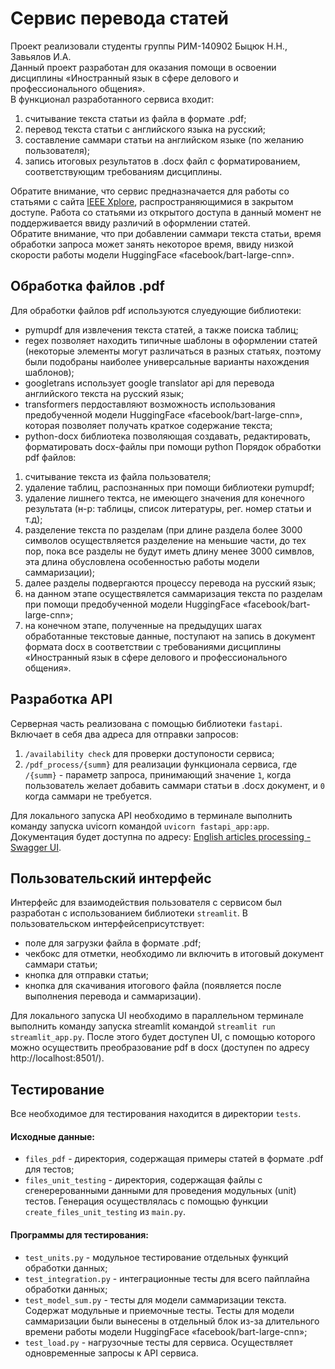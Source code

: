 # Сервис перевода статей  
Проект реализовали студенты группы РИМ-140902 Быцюк Н.Н., Завьялов И.А.  
Данный проект разработан для оказания помощи в освоении дисциплины «Иностранный язык в сфере делового и профессионального общения».  
В функционал разработанного сервиса входит:
1) считывание текста статьи из файла в формате .pdf;
2) перевод текста статьи с английского языка на русский;
3) составление саммари статьи на английском языке (по желанию пользователя);
4) запись итоговых результатов в .docx файл с форматированием, соответствующим требованиям дисциплины.

Обратите внимание, что сервис предназначается для работы со статьями с сайта [IEEE Xplore](https://ieeexplore.ieee.org/Xplore/home.jsp), распространяющимися в закрытом доступе. Работа со статьями из открытого доступа в данный момент не поддерживается ввиду различий в оформлении статей.  
Обратите внимание, что при добавлении саммари текста статьи, время обработки запроса может занять некоторое время, ввиду низкой скорости работы модели HuggingFace «facebook/bart-large-cnn».  


## Обработка файлов .pdf
Для обработки файлов pdf используются слуедующие библиотеки:
- pymupdf для извлечения текста статей, а также поиска таблиц;
- regex позволяет находить типичные шаблоны в оформлении статей (некоторые элементы могут различаться в разных статьях, поэтому были подобраны наиболее универсальные варианты нахождения шаблонов);
- googletrans использует google translator api для перевода английского текста на русский язык;
- transformers пердоставляют возможность использования предобученной модели HuggingFace «facebook/bart-large-cnn», которая позволяет получать краткое содержание текста;
- python-docx библиотека позволяющая создавать, редактировать, форматировать docx-файлы при помощи python
Порядок обработки pdf файлов:
1) считывание текста из файла пользователя;
2) удаление таблиц, распознанных при помощи библиотеки pymupdf;
3) удаление лишнего тектса, не имеющего значения для конечного результата (н-р: таблицы, список литературы, рег. номер статьи и т.д);
4) разделение текста по разделам (при длине раздела более 3000 символов осуществляется разделение на меньшие части, до тех пор, пока все разделы не будут иметь длину менее 3000 симвлов, эта длина обусловлена особенностью работы модели саммаризации);
5) далее разделы подвергаются процессу перевода на русский язык;
6) на данном этапе осуществялется саммаризация текста по разделам при помощи предобученной модели HuggingFace «facebook/bart-large-cnn»;
7) на конечном этапе, полученные на предыдущих шагах обработанные текстовые данные, поступают на запись в документ формата docx в соответствии с требованиями дисциплины «Иностранный язык в сфере делового и профессионального общения».
  

## Разработка API
Серверная часть реализована с помощью библиотеки ```fastapi```. Включает в себя два адреса для отправки запросов:
1) ```/availability check``` для проверки доступоности сервиса;
2) ```/pdf_process/{summ}``` для реализации функционала сервиса, где ```/{summ}``` - параметр запроса, принимающий значение ```1```, когда пользователь желает добавить саммари статьи в .docx документ, и ```0``` когда саммари не требуется.

Для локального запуска API необходимо в терминале выполнить команду запуска uvicorn командой ```uvicorn fastapi_app:app```. Документация будет доступна по адресу: [English articles processing - Swagger UI](http://127.0.0.1:8000/docs#/default/get_user_pdf_pdf_process_post).   

## Пользовательский интерфейс
Интерфейс для взаимодействия пользователя с сервисом был разработан с использованием библиотеки ```streamlit```. 
В пользовательском интерфейсеприсутствует:
- поле для загрузки файла в формате .pdf;
- чекбокс для отметки, необходимо ли включить в итоговый документ саммари статьи;
- кнопка для отправки статьи;
- кнопка для скачивания итогового файла (появляется после выполнения перевода и саммаризации).

Для локального запуска UI необходимо в параллельном терминале выполнить команду запуска streamlit командой  ```streamlit run streamlit_app.py```. После этого будет доступен UI, 
с помощью которого можно осуществить преобразование pdf в docx (доступен по адресу http://localhost:8501/).  

## Тестирование  
Все необходимое для тестирования находится в директории ```tests```.  
#### Исходные данные:
- ```files_pdf``` - директория, содержащая примеры статей в формате .pdf для тестов;  
- ```files_unit_testing``` - директория, содержащая файлы с сгенерерованными данными для проведения модульных (unit) тестов. Генерация осуществлялась с помощью функции ```create_files_unit_testing``` из ```main.py```.  
#### Программы для тестирования:
- ```test_units.py``` - модульное тестирование отдельных функций обработки данных;
- ```test_integration.py``` - интеграционные тесты для всего пайплайна обработки данных;
- ```test_model_sum.py``` - тесты для модели саммаризации текста. Содержат модульные и приемочные тесты. Тесты для модели саммаризации были вынесены в отдельный блок из-за длительного времени работы модели HuggingFace «facebook/bart-large-cnn»;
- ```test_load.py``` - нагрузочные тесты для сервиса. Осуществляет одновременные запросы к API сервиса.

